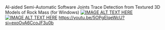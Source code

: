 AI-aided Semi-Automatic Software Joints Trace Detection from Textured 3D Models of Rock Mass (for Windows)
[![IMAGE ALT TEXT HERE](https://img.youtube.com/vi/z17X-mmcLMc/0.jpg)](https://www.youtube.com/z17X-mmcLMc)
[![IMAGE ALT TEXT HERE](https://img.youtube.com/vi/5OPgElqeWcU/0.jpg)]((https://youtu.be/5OPgElqeWcU?si=28OTcsH4F6dHyjSV))
https://youtu.be/5OPgElqeWcU?si=exoOvA6CcoJF3u0b
